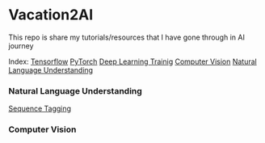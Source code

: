 # Vacation2AI
This repo is share my tutorials/resources that I have gone through in AI journey

Index:
[Tensorflow](./tensorflow/Tensorflow_Digit_Classifier.ipynb)
[PyTorch](./pytorch/PyTorch_Fashion_Classifier.ipynb)
[Deep Learning Trainig](https://arxiv.org/pdf/1206.5533.pdf)
[Computer Vision](#ComputerVision)
[Natural Language Understanding](#NaturalLanguageUnderstanding)

### Natural Language Understanding
[Sequence Tagging](https://github.com/quocdat32461997/BiLSTM-CRF)

### Computer Vision
